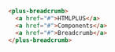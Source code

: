 ```html [template]
<plus-breadcrumb>
  <a href="#">HTMLPLUS</a>
  <a href="#">Components</a>
  <a href="#">Breadcrumb</a>
</plus-breadcrumb>
```
